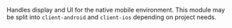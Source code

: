 Handles display and UI for the native mobile environment. 
This module may be split into `client-android` and `client-ios` depending on project needs. 